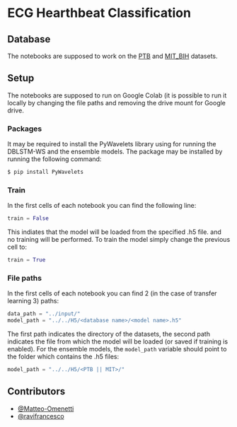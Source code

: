 # ECG Hearthbeat Classification

## Database

The notebooks are supposed to work on the [PTB](https://physionet.org/content/ptbdb/1.0.0/) and [MIT_BIH](https://physionet.org/content/mitdb/1.0.0/) datasets.

## Setup

The notebooks are supposed to run on Google Colab (it is possible to run it locally by changing the file paths and removing the drive mount for Google drive.

### Packages
It may be required to install the PyWavelets library using for running the DBLSTM-WS and the ensemble models. The package may be installed by running the following command:

```bash
$ pip install PyWavelets
```

### Train
In the first cells of each notebook you can find the following line:

```python
train = False
```

This indiates that the model will be loaded from the specified .h5 file. and no training will be performed. To train the model simply change the previous cell to:

```python
train = True
```

### File paths
In the first cells of each notebook you can find 2 (in the case of transfer learning 3) paths:

```python
data_path = "../input/"
model_path = "../../H5/<database name>/<model name>.h5"
```

The first path indicates the directory of the datasets, the second path indicates the file from which the model will be loaded (or saved if training is enabled). For the ensemble models, the ```model_path``` variable should point to the folder which contains the .h5 files:

```python
model_path = "../../H5/<PTB || MIT>/"
```

## Contributors

* [@Matteo-Omenetti](https://github.com/Matteo-Omenetti)
* [@ravifrancesco](https://github.com/ravifrancesco)
